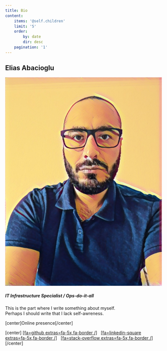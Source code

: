 ```yaml
---
title: Bio
content:
    items: '@self.children'
    limit: '5'
    order:
        by: date
        dir: desc
    pagination: '1'
---
```


## Elias Abacioglu
![](2017-04-17%2013.06.20.jpg)
##### IT Infrastructure Specialist / Ops-do-it-all

This is the part where I write something about myself.  
Perhaps I should write that I lack self-awreness.




[center]Online presence[/center]

[center]
[[fa=github extras=fa-5x,fa-border /]](https://github.com/Raboo)&nbsp;&nbsp; [[fa=linkedin-square extras=fa-5x,fa-border /]](https://linkedin.com/in/elias82)&nbsp;&nbsp; [[fa=stack-overflow extras=fa-5x,fa-border /]](https://stackoverflow.com/users/1425670/raboo)&nbsp;&nbsp;
[/center]